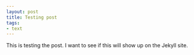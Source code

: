 ```yaml
---
layout: post
title: Testing post 
tags:
- text
---
```


This is testing the post. I want to see if this will show up on the Jekyll site. 
